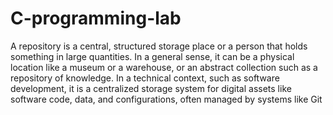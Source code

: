 # C-programming-lab
A repository is a central, structured storage place or a person that holds something in large quantities. In a general sense, it can be a physical location like a museum or a warehouse, or an abstract collection such as a repository of knowledge. In a technical context, such as software development, it is a centralized storage system for digital assets like software code, data, and configurations, often managed by systems like Git
